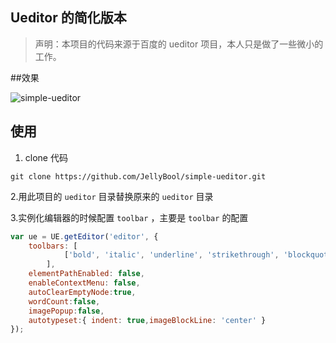 ## Ueditor 的简化版本

> 声明：本项目的代码来源于百度的 ueditor 项目，本人只是做了一些微小的工作。

##效果

![simple-ueditor](https://cloud.githubusercontent.com/assets/6011686/21227866/98cbd5f4-c316-11e6-90bd-63c098cb4a71.png)

## 使用
1. clone 代码
```git
git clone https://github.com/JellyBool/simple-ueditor.git
```
2.用此项目的 `ueditor` 目录替换原来的 `ueditor` 目录

3.实例化编辑器的时候配置 `toolbar` ，主要是 `toolbar` 的配置
```javascript
var ue = UE.getEditor('editor', {
    toolbars: [
            ['bold', 'italic', 'underline', 'strikethrough', 'blockquote', 'insertunorderedlist', 'insertorderedlist', 'justifyleft','justifycenter', 'justifyright',  'link', 'insertimage', 'fullscreen']
        ],
    elementPathEnabled: false,
    enableContextMenu: false,
    autoClearEmptyNode:true,
    wordCount:false,
    imagePopup:false,
    autotypeset:{ indent: true,imageBlockLine: 'center' }
});
```
